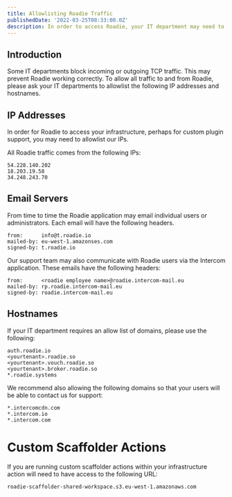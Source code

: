 ```yaml
---
title: Allowlisting Roadie Traffic
publishedDate: '2022-03-25T08:33:00.0Z'
description: In order to access Roadie, your IT department may need to allowlist certain IPs and hostnames.
---
```


## Introduction

Some IT departments block incoming or outgoing TCP traffic. This may prevent Roadie working correctly.
To allow all traffic to and from Roadie, please ask your IT departments to allowlist the following IP addresses and hostnames.

## IP Addresses

In order for Roadie to access your infrastructure, perhaps for custom plugin support, you may need to allowlist our IPs.

All Roadie traffic comes from the following IPs:

```
54.228.140.202
18.203.19.58
34.248.243.70
```

## Email Servers

From time to time the Roadie application may email individual users or administrators. Each email will have the following headers.

```
from:      info@t.roadie.io
mailed-by: eu-west-1.amazonses.com
signed-by: t.roadie.io
```

Our support team may also communicate with Roadie users via the Intercom application. These emails have the following headers:

```
from:      <roadie employee name>@roadie.intercom-mail.eu
mailed-by: rp.roadie.intercom-mail.eu
signed-by: roadie.intercom-mail.eu
```

## Hostnames

If your IT department requires an allow list of domains, please use the following:

```
auth.roadie.io
<yourtenant>.roadie.so
<yourtenant>.vouch.roadie.so
<yourtenant>.broker.roadie.so
*.roadie.systems
```

We recommend also allowing the following domains so that your users will be able to contact
us for support:

```
*.intercomcdn.com
*.intercom.io
*.intercom.com
```

# Custom Scaffolder Actions

If you are running custom scaffolder actions within your infrastructure action will need to have access to the following URL:

```
roadie-scaffolder-shared-workspace.s3.eu-west-1.amazonaws.com
```
